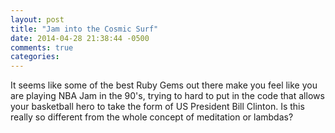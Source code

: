 ```yaml
---
layout: post
title: "Jam into the Cosmic Surf"
date: 2014-04-28 21:38:44 -0500
comments: true
categories: 
---
```


It seems like some of the best Ruby Gems out there make you feel like you are playing NBA Jam in the 90's, trying to hard to put in the code that allows your basketball hero to take the form of US President Bill Clinton.
Is this really so different from the whole concept of meditation or lambdas?